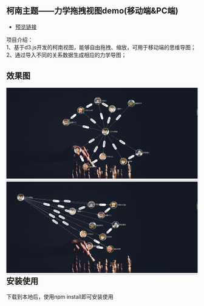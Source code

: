 ## 柯南主题——力学拖拽视图demo(移动端&PC端)

* [预览链接](http://123.57.24.197/drag)

项目介绍：<br>
1、基于d3.js开发的柯南视图，能够自由拖拽、缩放，可用于移动端的思维导图；<br>
2、通过导入不同的关系数据生成相应的力学导图；<br>

## 效果图

![image](public/image/效果图1.png)
<img src="./public/image/效果图3.png" align="left" >
<br><br>

## 安装使用

下载到本地后，使用npm install即可安装使用
